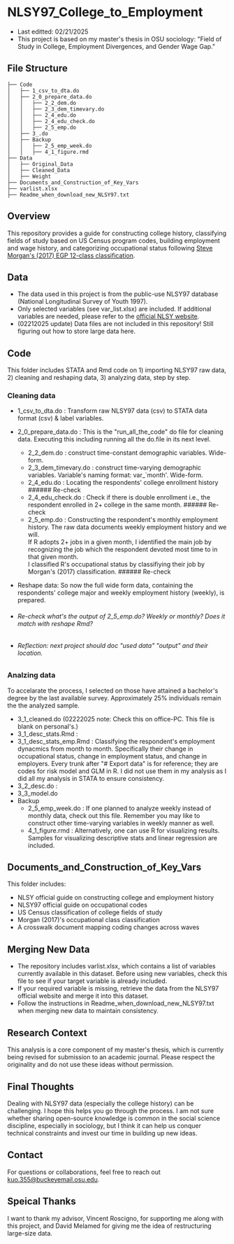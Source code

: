 # NLSY97_College_to_Employment
* Last editted: 02/21/2025
* This project is based on my master's thesis in OSU sociology: "Field of Study in College, Employment Divergences, and Gender Wage Gap."

## File Structure
```
├── Code 
│   ├── 1_csv_to_dta.do
│   ├── 2_0_prepare_data.do
│   │   ├── 2_2_dem.do
│   │   ├── 2_3_dem_timevary.do
│   │   ├── 2_4_edu.do
│   │   ├── 2_4_edu_check.do
│   │   ├── 2_5_emp.do
│   ├── 3_.do
│   ├── Backup
│   │   ├── 2_5_emp_week.do
│   │   ├── 4_1_figure.rmd
├── Data
│   ├── Original_Data
│   ├── Cleaned_Data
│   ├── Weight
├── Documents_and_Construction_of_Key_Vars
├── varlist.xlsx
├── Readme_when_download_new_NLSY97.txt
```

## Overview
This repository provides a guide for constructing college history, classifying fields of study based on US Census program codes, 
building employment and wage history, and categorizing occupational status following 
[Steve Morgan's (2017) EGP 12-class classification](https://gss.norc.org/content/dam/gss/get-documentation/pdf/reports/methodological-reports/MR125.pdf).

## Data
* The data used in this project is from the public-use NLSY97 database (National Longitudinal Survey of Youth 1997). 
* Only selected variables (see var_list.xlsx) are included. If additional variables are needed, please refer to the [official NLSY website](https://www.nlsinfo.org/investigator/pages/home).
* (02212025 update) Data files are not included in this repository! Still figuring out how to store large data here.

## Code
This folder includes STATA and Rmd code on 1) importing NLSY97 raw data, 2) cleaning and reshaping data, 3) analyzing data, step by step.

### Cleaning data
* 1_csv_to_dta.do : Transform raw NLSY97 data (csv) to STATA data format (csv) & label variables.
* 2_0_prepare_data.do : This is the "run_all_the_code" do file for cleaning data. Executing this including running all the do.file in its next level.
  * 2_2_dem.do : construct time-constant demographic variables. Wide-form.
  * 2_3_dem_timevary.do : construct time-varying demographic variables. Variable's naming format: var_`month'. Wide-form.
  * 2_4_edu.do : Locating the respondents' college enrollment history ###### Re-check
  * 2_4_edu_check.do : Check if there is double enrollment i.e., the respondent enrolled in 2+ college in the same month. ###### Re-check
  * 2_5_emp.do : Constructing the respondent's monthly employment history. The raw data documents weekly employment history and we will. <br>
    If R adopts 2+ jobs in a given month, I identified the main job by recognizing the job which the respondent devoted most time to in that given month. <br>
    I classified R's occupational status by classifiying their job by Morgan's (2017) classification. ###### Re-check

* Reshape data: So now the full wide form data, containing the respondents' college major and weekly employment history (weekly), is prepared. 
* ###### Re-check what's the output of 2_5_emp.do? Weekly or monthly? Does it match with reshape Rmd?
* ###### Reflection: next project should doc "used data" "output" and their location.
 

### Analzing data 
To accelarate the process, I selected on those have attained a bachelor's degree by the last available survey. Approximately 25% individuals remain the the analyzed sample.
* 3_1_cleaned.do (02222025 note: Check this on office-PC. This file is blank on personal's.)
* 3_1_desc_stats.Rmd : 
* 3_1_desc_stats_emp.Rmd : Classifying the respondent's employment dynacmics from month to month. Specifically their change in occupational status, change in employment status, and change in employers. Every trunk after "# Export data" is for reference; they are codes for risk model and GLM in R. I did not use them in my analysis as I did all my analysis in STATA to ensure consistency.
* 3_2_desc.do : 
* 3_3_model.do
* Backup
  * 2_5_emp_week.do : If one planned to analyze weekly instead of monthly data, check out this file. Remember you may like to construct other time-varying variables in weekly manner as well.
  * 4_1_figure.rmd : Alternatively, one can use R for visualizing results. Samples for visualizing descriptive stats and linear regression are included.


## Documents_and_Construction_of_Key_Vars
This folder includes:
* NLSY official guide on constructing college and employment history
* NLSY97 official guide on occupational codes
* US Census classification of college fields of study
* Morgan (2017)'s occupational class classification
* A crosswalk document mapping coding changes across waves

## Merging New Data
* The repository includes varlist.xlsx, which contains a list of variables currently available in this dataset. Before using new variables, check this file to see if your target variable is already included.
* If your required variable is missing, retrieve the data from the NLSY97 official website and merge it into this dataset.
* Follow the instructions in Readme_when_download_new_NLSY97.txt when merging new data to maintain consistency.

## Research Context
This analysis is a core component of my master's thesis, which is currently being revised for submission to an academic journal. Please respect the originality and do not use these ideas without permission.

## Final Thoughts
Dealing with NLSY97 data (especially the college history) can be challenging. I hope this helps you go through the process. I am not sure whether sharing open-source knowledge is common in the social science discipline, especially in sociology, but I think it can help us conquer technical constraints and invest our time in building up new ideas.

## Contact
For questions or collaborations, feel free to reach out kuo.355@buckeyemail.osu.edu.

## Speical Thanks
I want to thank my advisor, Vincent Roscigno, for supporting me along with this project, and David Melamed for giving me the idea of restructuring large-size data.










